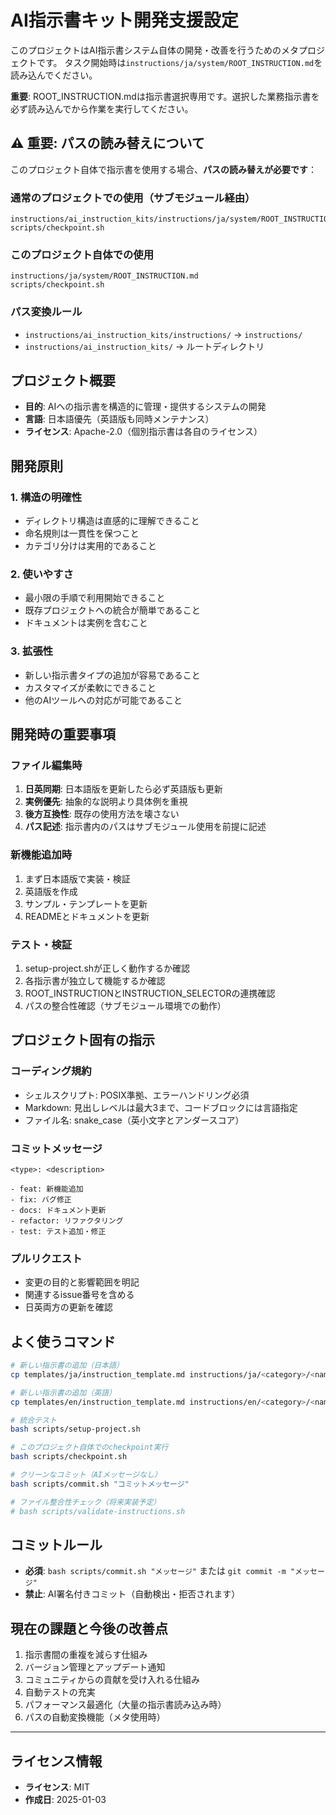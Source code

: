 # AI指示書キット開発支援設定

このプロジェクトはAI指示書システム自体の開発・改善を行うためのメタプロジェクトです。
タスク開始時は`instructions/ja/system/ROOT_INSTRUCTION.md`を読み込んでください。

**重要**: ROOT_INSTRUCTION.mdは指示書選択専用です。選択した業務指示書を必ず読み込んでから作業を実行してください。

## ⚠️ 重要: パスの読み替えについて

このプロジェクト自体で指示書を使用する場合、**パスの読み替えが必要です**：

### 通常のプロジェクトでの使用（サブモジュール経由）
```
instructions/ai_instruction_kits/instructions/ja/system/ROOT_INSTRUCTION.md
scripts/checkpoint.sh
```

### このプロジェクト自体での使用
```
instructions/ja/system/ROOT_INSTRUCTION.md
scripts/checkpoint.sh
```

### パス変換ルール
- `instructions/ai_instruction_kits/instructions/` → `instructions/`
- `instructions/ai_instruction_kits/` → ルートディレクトリ

## プロジェクト概要
- **目的**: AIへの指示書を構造的に管理・提供するシステムの開発
- **言語**: 日本語優先（英語版も同時メンテナンス）
- **ライセンス**: Apache-2.0（個別指示書は各自のライセンス）

## 開発原則

### 1. 構造の明確性
- ディレクトリ構造は直感的に理解できること
- 命名規則は一貫性を保つこと
- カテゴリ分けは実用的であること

### 2. 使いやすさ
- 最小限の手順で利用開始できること
- 既存プロジェクトへの統合が簡単であること
- ドキュメントは実例を含むこと

### 3. 拡張性
- 新しい指示書タイプの追加が容易であること
- カスタマイズが柔軟にできること
- 他のAIツールへの対応が可能であること

## 開発時の重要事項

### ファイル編集時
1. **日英同期**: 日本語版を更新したら必ず英語版も更新
2. **実例優先**: 抽象的な説明より具体例を重視
3. **後方互換性**: 既存の使用方法を壊さない
4. **パス記述**: 指示書内のパスはサブモジュール使用を前提に記述

### 新機能追加時
1. まず日本語版で実装・検証
2. 英語版を作成
3. サンプル・テンプレートを更新
4. READMEとドキュメントを更新

### テスト・検証
1. setup-project.shが正しく動作するか確認
2. 各指示書が独立して機能するか確認
3. ROOT_INSTRUCTIONとINSTRUCTION_SELECTORの連携確認
4. パスの整合性確認（サブモジュール環境での動作）

## プロジェクト固有の指示

### コーディング規約
- シェルスクリプト: POSIX準拠、エラーハンドリング必須
- Markdown: 見出しレベルは最大3まで、コードブロックには言語指定
- ファイル名: snake_case（英小文字とアンダースコア）

### コミットメッセージ
```
<type>: <description>

- feat: 新機能追加
- fix: バグ修正
- docs: ドキュメント更新
- refactor: リファクタリング
- test: テスト追加・修正
```

### プルリクエスト
- 変更の目的と影響範囲を明記
- 関連するissue番号を含める
- 日英両方の更新を確認

## よく使うコマンド

```bash
# 新しい指示書の追加（日本語）
cp templates/ja/instruction_template.md instructions/ja/<category>/<name>.md

# 新しい指示書の追加（英語）
cp templates/en/instruction_template.md instructions/en/<category>/<name>.md

# 統合テスト
bash scripts/setup-project.sh

# このプロジェクト自体でのcheckpoint実行
bash scripts/checkpoint.sh

# クリーンなコミット（AIメッセージなし）
bash scripts/commit.sh "コミットメッセージ"

# ファイル整合性チェック（将来実装予定）
# bash scripts/validate-instructions.sh
```

## コミットルール
- **必須**: `bash scripts/commit.sh "メッセージ"` または `git commit -m "メッセージ"`
- **禁止**: AI署名付きコミット（自動検出・拒否されます）

## 現在の課題と今後の改善点

1. 指示書間の重複を減らす仕組み
2. バージョン管理とアップデート通知
3. コミュニティからの貢献を受け入れる仕組み
4. 自動テストの充実
5. パフォーマンス最適化（大量の指示書読み込み時）
6. パスの自動変換機能（メタ使用時）

---
## ライセンス情報
- **ライセンス**: MIT
- **作成日**: 2025-01-03